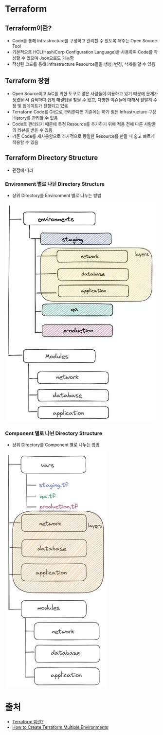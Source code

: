# Terraform


## Terraform이란?
- Code를 통해 Infrastructure를 구성하고 관리할 수 있도록 해주는 Open Source Tool
- 기본적으로 HCL(HashiCorp Configuration Language)을 사용하여 Code를 작성할 수 있으며 Json으로도 가능함
- 작성된 코드를 통해 Infrastructure Resource들을 생성, 변경, 삭제를 할 수 있음


## Terraform 장점
- Open Source이고 IaC를 위한 도구로 많은 사람들이 이용하고 있기 때문에 문제가 생겼을 시 검색하여 쉽게 해결법을 찾을 수 있고, 다양한 이슈들에 대해서 활발히 수정 및 업데이트가 진행되고 있음
- Terraform Code를 Git으로 관리한다면 기존에는 하기 힘든 Infrastructure 구성 History를 관리할 수 있음
- Code로 관리되기 때문에 특정 Resource를 추가하기 위해 적용 전에 다른 사람들의 리뷰를 받을 수 있음
- 기존 Code를 재사용함으로 추가적으로 동일한 Resource를 만들 때 쉽고 빠르게 적용할 수 있음


## Terraform Directory Structure
- 관점에 따라 


### Environment 별로 나뉜 Directory Structure
- 상위 Directory를 Environment 별로 나누는 방법

![Separated Directory for Environment](./images/separated-directories-for-environment.png)


### Component 별로 나뉜 Directory Structure
- 상위 Directory를 Component 별로 나누는 방법

![Separated Directory for Component](./images/separated-directories-for-component.png)


# 출처
- [Terraform 이란?](https://velog.io/@gentledev10/what-is-the-terraform)
- [How to Create Terraform Multiple Environments](https://getbetterdevops.io/terraform-create-infrastructure-in-multiple-environments/)